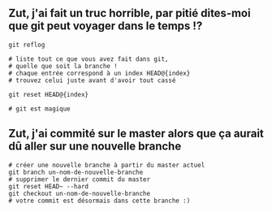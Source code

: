 ## Zut, j'ai fait un truc horrible, par pitié dites-moi que git peut voyager dans le temps !?

```
git reflog

# liste tout ce que vous avez fait dans git,
# quelle que soit la branche !
# chaque entrée correspond à un index HEAD@{index}
# trouvez celui juste avant d'avoir tout cassé

git reset HEAD@{index}

# git est magique
```

## Zut, j'ai commité sur le master alors que ça aurait dû aller sur une nouvelle branche

```
# créer une nouvelle branche à partir du master actuel
git branch un-nom-de-nouvelle-branche
# supprimer le dernier commit du master
git reset HEAD~ --hard
git checkout un-nom-de-nouvelle-branche
# votre commit est désormais dans cette branche :)
```
